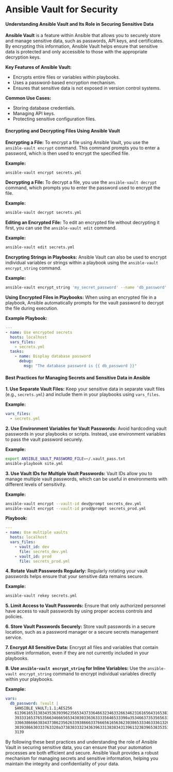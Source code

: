 <h1>Ansible Vault for Security</h1>

#### Understanding Ansible Vault and Its Role in Securing Sensitive Data

**Ansible Vault** is a feature within Ansible that allows you to securely store and manage sensitive data, such as passwords, API keys, and certificates. By encrypting this information, Ansible Vault helps ensure that sensitive data is protected and only accessible to those with the appropriate decryption keys.

**Key Features of Ansible Vault:**
- Encrypts entire files or variables within playbooks.
- Uses a password-based encryption mechanism.
- Ensures that sensitive data is not exposed in version control systems.

**Common Use Cases:**
- Storing database credentials.
- Managing API keys.
- Protecting sensitive configuration files.

#### Encrypting and Decrypting Files Using Ansible Vault

**Encrypting a File:**
To encrypt a file using Ansible Vault, you use the `ansible-vault encrypt` command. This command prompts you to enter a password, which is then used to encrypt the specified file.

**Example:**
```sh
ansible-vault encrypt secrets.yml
```

**Decrypting a File:**
To decrypt a file, you use the `ansible-vault decrypt` command, which prompts you to enter the password used to encrypt the file.

**Example:**
```sh
ansible-vault decrypt secrets.yml
```

**Editing an Encrypted File:**
To edit an encrypted file without decrypting it first, you can use the `ansible-vault edit` command.

**Example:**
```sh
ansible-vault edit secrets.yml
```

**Encrypting Strings in Playbooks:**
Ansible Vault can also be used to encrypt individual variables or strings within a playbook using the `ansible-vault encrypt_string` command.

**Example:**
```sh
ansible-vault encrypt_string 'my_secret_password' --name 'db_password'
```

**Using Encrypted Files in Playbooks:**
When using an encrypted file in a playbook, Ansible automatically prompts for the vault password to decrypt the file during execution.

**Example Playbook:**
```yaml
---
- name: Use encrypted secrets
  hosts: localhost
  vars_files:
    - secrets.yml
  tasks:
    - name: Display database password
      debug:
        msg: "The database password is {{ db_password }}"
```

#### Best Practices for Managing Secrets and Sensitive Data in Ansible

**1. Use Separate Vault Files:**
Keep your sensitive data in separate vault files (e.g., `secrets.yml`) and include them in your playbooks using `vars_files`.

**Example:**
```yaml
vars_files:
  - secrets.yml
```

**2. Use Environment Variables for Vault Passwords:**
Avoid hardcoding vault passwords in your playbooks or scripts. Instead, use environment variables to pass the vault password securely.

**Example:**
```sh
export ANSIBLE_VAULT_PASSWORD_FILE=~/.vault_pass.txt
ansible-playbook site.yml
```

**3. Use Vault IDs for Multiple Vault Passwords:**
Vault IDs allow you to manage multiple vault passwords, which can be useful in environments with different levels of sensitivity.

**Example:**
```sh
ansible-vault encrypt --vault-id dev@prompt secrets_dev.yml
ansible-vault encrypt --vault-id prod@prompt secrets_prod.yml
```

**Playbook:**
```yaml
---
- name: Use multiple vaults
  hosts: localhost
  vars_files:
    - vault_id: dev
      file: secrets_dev.yml
    - vault_id: prod
      file: secrets_prod.yml
```

**4. Rotate Vault Passwords Regularly:**
Regularly rotating your vault passwords helps ensure that your sensitive data remains secure.

**Example:**
```sh
ansible-vault rekey secrets.yml
```

**5. Limit Access to Vault Passwords:**
Ensure that only authorized personnel have access to vault passwords by using proper access controls and policies.

**6. Store Vault Passwords Securely:**
Store vault passwords in a secure location, such as a password manager or a secure secrets management service.

**7. Encrypt All Sensitive Data:**
Encrypt all files and variables that contain sensitive information, even if they are not currently included in your playbooks.

**8. Use `ansible-vault encrypt_string` for Inline Variables:**
Use the `ansible-vault encrypt_string` command to encrypt individual variables directly within your playbooks.

**Example:**
```yaml
vars:
  db_password: !vault |
    $ANSIBLE_VAULT;1.1;AES256
    61396165313834353639396235653437336466323463326634623161656431653830643734613766
    3933316537653566346665653430303363633335646533390a353466373535656332616132346237
    33663866663834373862356263393866633766656165636230386533346333613264363665366530
    3039386630333763320a373830333234363963313838343139613238396538353530303339363835
    3139
```

By following these best practices and understanding the role of Ansible Vault in securing sensitive data, you can ensure that your automation processes are both efficient and secure. Ansible Vault provides a robust mechanism for managing secrets and sensitive information, helping you maintain the integrity and confidentiality of your data.
